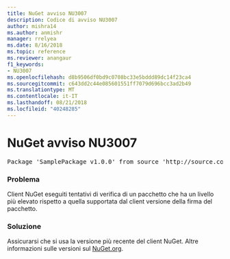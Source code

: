 ```yaml
---
title: NuGet avviso NU3007
description: Codice di avviso NU3007
author: mishra14
ms.author: anmishr
manager: rrelyea
ms.date: 8/16/2018
ms.topic: reference
ms.reviewer: anangaur
f1_keywords:
- NU3007
ms.openlocfilehash: d8b9506df0bd9c0708bc33e5bddd89dc14f23ca4
ms.sourcegitcommit: c643dd2c44e085601551ff7079d696bcc3ad2b49
ms.translationtype: MT
ms.contentlocale: it-IT
ms.lasthandoff: 08/21/2018
ms.locfileid: "40248285"
---
```

# <a name="nuget-warning-nu3007"></a>NuGet avviso NU3007

<pre>Package 'SamplePackage v1.0.0' from source 'http://source.com/index.json': The package signature format version is not supported. Updating your client may solve this problem.</pre>

### <a name="issue"></a>Problema

Client NuGet eseguiti tentativi di verifica di un pacchetto che ha un livello più elevato rispetto a quella supportata dal client versione della firma del pacchetto.


### <a name="solution"></a>Soluzione

Assicurarsi che si usa la versione più recente del client NuGet. Altre informazioni sulle versioni sul [NuGet.org](https://www.nuget.org/downloads).


